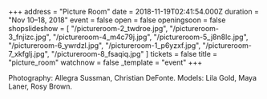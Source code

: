 +++
address = "Picture Room"
date = 2018-11-19T02:41:54.000Z
duration = "Nov 10–18, 2018"
event = false
open = false
openingsoon = false
shopslideshow = [
  "/pictureroom-2_twdroe.jpg",
  "/pictureroom-3_fnjizc.jpg",
  "/pictureroom-4_m4c79j.jpg",
  "/pictureroom-5_j8n8lc.jpg",
  "/pictureroom-6_ywrdzl.jpg",
  "/pictureroom-1_p6yzxf.jpg",
  "/pictureroom-7_xkfglj.jpg",
  "/pictureroom-8_fsaqiq.jpg"
]
tickets = false
title = "picture_room"
watchnow = false
_template = "event"
+++

Photography: Allegra Sussman, Christian DeFonte. Models: Lila Gold, Maya Laner, Rosy Brown.
